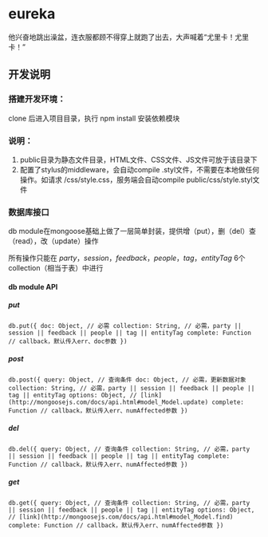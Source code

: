 eureka
======

他兴奋地跳出澡盆，连衣服都顾不得穿上就跑了出去，大声喊着“尤里卡！尤里卡！”


## 开发说明

### 搭建开发环境：

clone 后进入项目目录，执行 npm install 安装依赖模块

### 说明：

1. public目录为静态文件目录，HTML文件、CSS文件、JS文件可放于该目录下
2. 配置了stylus的middleware，会自动compile .styl文件，不需要在本地做任何操作。如请求 /css/style.css，服务端会自动compile public/css/style.styl文件

### 数据库接口

db module在mongoose基础上做了一层简单封装，提供增（put），删（del）查（read），改（update）操作

所有操作只能在 *party*，*session*，*feedback*，*people*，*tag*，*entityTag* 6个collection（相当于表）中进行

#### db module API

##### put

``
db.put({
    doc: Object, // 必需
    collection: String, // 必需，party || session || feedback || people || tag || entityTag
    complete: Function // callback，默认传入err、doc参数
})
``

##### post

``
db.post({
    query: Object, // 查询条件
    doc: Object, // 必需，更新数据对象
    collection: String, // 必需，party || session || feedback || people || tag || entityTag
    options: Object, // [link](http://mongoosejs.com/docs/api.html#model_Model.update)
    complete: Function // callback，默认传入err、numAffected参数
})
``

##### del

``
db.del({
    query: Object, // 查询条件
    collection: String, // 必需，party || session || feedback || people || tag || entityTag
    complete: Function // callback，默认传入err、numAffected参数
})
``

##### get

``
db.get({
    query: Object, // 查询条件
    collection: String, // 必需，party || session || feedback || people || tag || entityTag
    options: Object, // [link](http://mongoosejs.com/docs/api.html#model_Model.find)
    complete: Function // callback，默认传入err、numAffected参数
})
``
